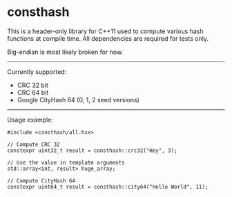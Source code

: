consthash
=========

This is a header-only library for C++11 used to compute various hash functions at compile time.
All dependencies are required for tests only.

Big-endian is most likely broken for now.

_____________
Currently supported:

- CRC 32 bit
- CRC 64 bit
- Google CityHash 64 (0, 1, 2 seed versions)

_____________
Usage example:

    #include <consthash/all.hxx>

    // Compute CRC 32
    constexpr uint32_t result = consthash::crc32("Hey", 3);

    // Use the value in template arguments
    std::array<int, result> huge_array;

    // Compute CityHash 64
    constexpr uint64_t result = consthash::city64("Hello World", 11);
